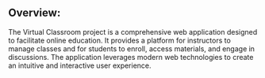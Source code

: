 ## Overview:
The Virtual Classroom project is a comprehensive web application designed to facilitate online education. It provides a platform for instructors to manage classes and for students to enroll, access materials, and engage in discussions. The application leverages modern web technologies to create an intuitive and interactive user experience.

#
